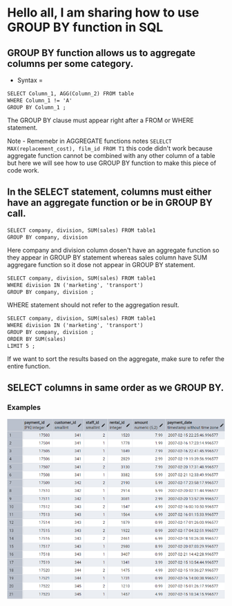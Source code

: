 # Hello all, I am sharing how to use GROUP BY function in SQL  

## GROUP BY function allows us to aggregate columns per some category.  

* Syntax =  
```
SELECT Column_1, AGG(Column_2) FROM table
WHERE Column_1 != 'A'
GROUP BY Column_1 ;
```
The GROUP BY clause must appear right after a FROM or WHERE statement.  

Note - Rememebr in AGGREGATE functions notes `SELELCT MAX(replacement_cost), film_id FROM T1` this code didn't work because aggregate function cannot be combined with any other column of a table but here we will see how to use GROUP BY function to make this piece of code work.  

## In the SELECT statement, columns must either have an aggregate function or be in GROUP BY call.  

```
SELECT company, division, SUM(sales) FROM table1
GROUP BY company, division
```
Here company and division column dosen't have an aggregate function so they appear in GROUP BY statement whereas sales column have SUM aggregare function so it dose not appear in GROUP BY statement.  

```
SELECT company, division, SUM(sales) FROM table1
WHERE division IN ('marketing', 'transport')
GROUP BY company, division ;
```  
WHERE statement should not refer to the aggregation result.  

```
SELECT company, division, SUM(sales) FROM table1
WHERE division IN ('marketing', 'transport')
GROUP BY company, division ;
ORDER BY SUM(sales)
LIMIT 5 ;
``` 
If we want to sort the results based on the aggregate, make sure to refer the entire function.  

## SELECT columns in same order as we GROUP BY.  

### Examples  

![Payment table](Payment%20table.png)  

